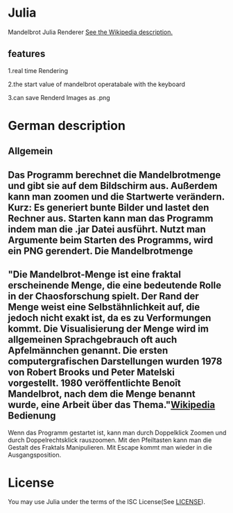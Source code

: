 Julia
=====

Mandelbrot Julia Renderer
[See the Wikipedia description.](http://en.wikipedia.org/wiki/Mandelbrot_set)

features
--------

1.real time Rendering 

2.the start value of mandelbrot operatabale with the keyboard

3.can save Renderd Images as .png

German description 
==================

Allgemein
---------
Das Programm berechnet die Mandelbrotmenge und gibt sie auf dem Bildschirm aus.
Außerdem kann man zoomen und die Startwerte verändern.
Kurz: Es generiert bunte Bilder und lastet den Rechner aus.
Starten kann man das Programm indem man die .jar Datei ausführt.
Nutzt man Argumente beim Starten des Programms, wird ein PNG gerendert.
Die Mandelbrotmenge
-------------------
"Die Mandelbrot-Menge ist eine fraktal erscheinende Menge, die eine bedeutende Rolle in der Chaosforschung spielt.
Der Rand der Menge weist eine Selbstähnlichkeit auf, die jedoch nicht exakt ist, da es zu Verformungen kommt.
Die Visualisierung der Menge wird im allgemeinen Sprachgebrauch oft auch Apfelmännchen genannt.
Die ersten computergrafischen Darstellungen wurden 1978 von Robert Brooks und Peter Matelski vorgestellt.
1980 veröffentlichte Benoît Mandelbrot, nach dem die Menge benannt wurde, eine Arbeit über das Thema."[Wikipedia](http://de.wikipedia.org/wiki/Mandelbrot-Menge)
Bedienung
--------
Wenn das Programm gestartet ist, kann man durch Doppelklick Zoomen und durch Doppelrechtsklick rauszoomen.
Mit den Pfeiltasten kann man die Gestalt des Fraktals Manipulieren. Mit Escape kommt man wieder in die Ausgangsposition.

License
=======
You may use Julia under the terms of the ISC License(See [LICENSE](LICENSE)).



